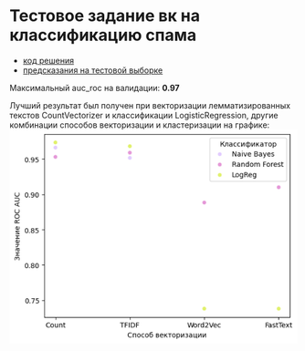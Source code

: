 # Тестовое задание вк на классификацию спама

- [код решения](spam_detection.ipynb)
- [предсказания на тестовой выборке](scoring.csv)

Максимальный auc_roc на валидации: __0.97__ 

Лучший результат был получен при векторизации лемматизированных текстов CountVectorizer и классификации LogisticRegression, другие комбинации способов векторизации и кластеризации на графике: 
![график](table1.png)
